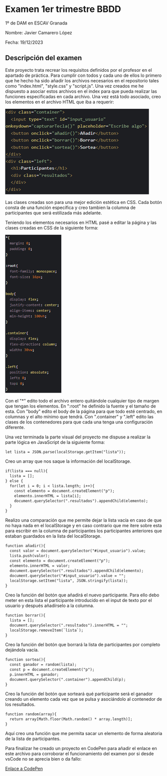 # Examen 1er trimestre BBDD

1º de DAM en ESCAV Granada

Nombre: Javier Camarero López

Fecha: 19/12/2023

## Descripción del examen

Este proyecto trata recrear los requisitos definidos por el profesor en el apartado de práctica. Para cumplir con todos y cada uno de ellos lo primero que he hecho ha sido añadir los archivos necesarios en el repositorio tales como "index.html", "style.css" y "script.js". Una vez creados me he dispuesto a asociar estos archivos en el index para que pueda realizar las funciones especificadas en cada archivo. Una vez está todo asociado, creo los elementos en el archivo HTML que iba a requerir:

![Ejemplo HTML](Imagenes/Image0.png)

Las clases creadas son para una mejor edición estética en CSS. Cada botón consta de una función específica y creo tambien la columna de participantes que será estilizada más adelante.

Teniendo los elementos necesarios en HTML pasé a editar la página y las clases creadas en CSS de la siguiente forma:

![Ejemplo CSS](Imagenes/Image1.png)

Con el "*" edito todo el archivo entero quitándole cualquier tipo de margen que tengan los elementos. En ":root" he definido la fuente y el tamaño de esta. Con "body" edito el body de la página para que todo esté centrado, en columnas y el alto mínimo que tendrá. Con ".container" y ".left" edito las clases de los contenedores para que cada una tenga una configuración diferente.

Una vez terminada la parte visual del proyecto me dispuse a realizar la parte lógica en JavaScript de la siguiente forma:

```
let lista = JSON.parse(localStorage.getItem("lista"));
```

Creo un array que nos saque la información del localStorage.

```
if(lista === null){
  lista = [];
} else {
  for(let i = 0; i < lista.length; i++){
    const elemento = document.createElement("p");
    elemento.innerHTML = lista[i];
    document.querySelector(".resultados").appendChild(elemento);
  }
}
```

Realizo una comparación que me permite dejar la lista vacía en caso de que no haya nada en el localStorage y en caso contrario que me itere sobre esta para escribir en la columna de participantes los participantes anteriores que estaban guardados en la lista del localStorage.

```
function añadir(){
  const valor = document.querySelector("#input_usuario").value;
  lista.push(valor);
  const elemento = document.createElement("p");
  elemento.innerHTML = valor;
  document.querySelector(".resultados").appendChild(elemento);
  document.querySelector("#input_usuario").value = "";
  localStorage.setItem("lista", JSON.stringify(lista));
}
```

Creo la función del botón que añadirá el nuevo participante. Para ello debo meter en esta lista el participante introducido en el input de texto por el usuario y después añadírselo a la columna.

```
function borrar(){
  lista = [];
  document.querySelector(".resultados").innerHTML = "";
  localStorage.removeItem(`lista`);
}
```

Creo la función del botón que borrará la lista de participantes por completo dejándola vacía.

```
function sortea(){
  const ganador = random(lista);
  const p = document.createElement("p");
  p.innerHTML = ganador;
  document.querySelector(".container").appendChild(p);
}
```

Creo la función del botón que sorteará qué participante será el ganador creando un elemento cada vez que se pulsa y asociándolo al contenedor de los resultados.

```
function random(array){
  return array[Math.floor(Math.random() * array.length)];
}
```

Aquí creo una función que me permita sacar un elemento de forma aleatoria de la lista de participantes.

Para finalizar he creado un proyecto en CodePen para añadir el enlace en este archivo para corroborar el funcionamiento del examen por si desde vsCode no se aprecia bien o da fallo:

[Enlace a CodePen](https://codepen.io/Javier-Camarero-L-pez/pen/vYPBEdM?editors=0010)